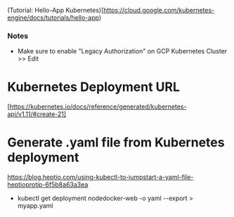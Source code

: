 (Tutorial: Hello-App Kubernetes)[https://cloud.google.com/kubernetes-engine/docs/tutorials/hello-app)

### Notes 
- Make sure to enable "Legacy Authorization" on GCP Kubernetes Cluster >> Edit


# Kubernetes Deployment URL
[https://kubernetes.io/docs/reference/generated/kubernetes-api/v1.11/#create-21]




# Generate .yaml file from Kubernetes deployment
https://blog.heptio.com/using-kubectl-to-jumpstart-a-yaml-file-heptioprotip-6f5b8a63a3ea

* kubectl get deployment nodedocker-web -o yaml --export > myapp.yaml